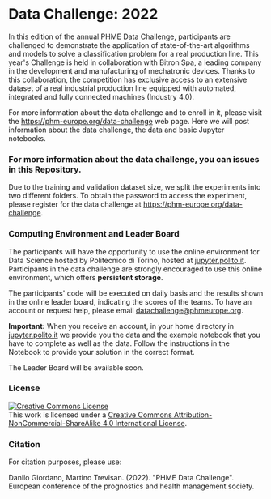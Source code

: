 Data Challenge: 2022
=========================================

In this edition of the annual PHME Data Challenge, participants are challenged to demonstrate the application of state-of-the-art algorithms and models to solve a classification problem for a real production line. This year's Challenge is held in collaboration with Bitron Spa, a leading company in the development and manufacturing of mechatronic devices. Thanks to this collaboration, the competition has exclusive access to an extensive dataset of a real industrial production line equipped with automated, integrated and fully connected machines (Industry 4.0).

For more information about the data challenge and to enroll in it, please visit the https://phm-europe.org/data-challenge web page.
Here we will post information about the data challenge, the data and basic Jupyter notebooks.

### For more information about the data challenge, you can issues in this Repository.

Due to the training and validation dataset size, we split the experiments into two different folders. To obtain the password to access the experiment, please register for the data challenge at https://phm-europe.org/data-challenge.

### Computing Environment and Leader Board
The participants will have the opportunity to use the online environment for Data Science hosted by Politecnico di Torino, hosted at [jupyter.polito.it](https://jupyter.polito.it). Participants in the data challenge are strongly encouraged to use this online environment, which offers **persistent storage**.

The participants' code will be executed on daily basis and the results shown in the online leader board, indicating the scores of the teams.
To have an account or request help, please email [datachallenge@phmeurope.org](mailto:datachallenge@phmeurope.org).

**Important:**
When you receive an account, in your home directory in [jupyter.polito.it](https://jupyter.polito.it) we provide you the data and the example notebook that you have to complete as well as the data. Follow the instructions in the Notebook to provide your solution in the correct format. 

The Leader Board will be available soon.

### License
<a rel="license" href="http://creativecommons.org/licenses/by-nc-sa/4.0/"><img alt="Creative Commons License" style="border-width:0" src="https://i.creativecommons.org/l/by-nc-sa/4.0/88x31.png" /></a><br />This work is licensed under a <a rel="license" href="http://creativecommons.org/licenses/by-nc-sa/4.0/">Creative Commons Attribution-NonCommercial-ShareAlike 4.0 International License</a>.

### Citation
For citation purposes, please use:

Danilo Giordano, Martino Trevisan. (2022). "PHME Data Challenge". European conference of the prognostics and health management society.
